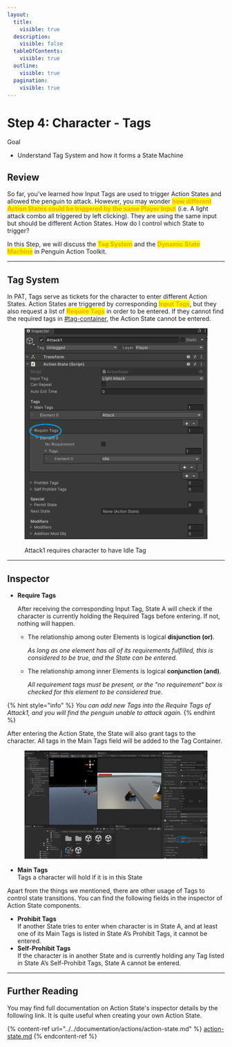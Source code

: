 ```yaml
---
layout:
  title:
    visible: true
  description:
    visible: false
  tableOfContents:
    visible: true
  outline:
    visible: true
  pagination:
    visible: true
---
```


# Step 4: Character - Tags

Goal

* Understand Tag System and how it forms a State Machine

## Review

So far, you've learned how Input Tags are used to trigger Action States and allowed the penguin to attack. However, you may wonder <mark style="color:orange;">**how different Action States could be triggered by the same Player Input**</mark> (i.e. A light attack combo all triggered by left clicking). They are using the same input but should be different Action States. How do I control which State to trigger?

In this Step, we will discuss the <mark style="color:orange;">**Tag System**</mark> and the <mark style="color:orange;">**Dynamic State Machine**</mark> in Penguin Action Toolkit.

***

## Tag System

In PAT, Tags serve as tickets for the character to enter different Action States. Action States are triggered by corresponding <mark style="color:orange;">**Input Tags**</mark>, but they also request a list of <mark style="color:orange;">**Require Tags**</mark> in order to be entered. If they cannot find the required tags in [#tag-container](step-3-character-action-states.md#tag-container "mention"), the Action State cannot be entered.

<figure><img src="../../.gitbook/assets/image (21) (1).png" alt=""><figcaption><p>Attack1 requires character to have Idle Tag</p></figcaption></figure>

***

## Inspector

*   **Require Tags**

    After receiving the corresponding Input Tag, State A will check if the character is currently holding the Required Tags before entering. If not, nothing will happen.&#x20;

    *   The relationship among outer Elements is logical **disjunction (or)**.&#x20;

        _As long as one element has all of its requirements fulfilled, this is considered to be true, and the State can be entered._&#x20;
    *   The relationship among inner Elements is logical **conjunction (and)**.&#x20;

        _All requirement tags must be present, or the "no requirement" box is checked for this element to be considered true._

{% hint style="info" %}
_You can add new Tags into the Require Tags of Attack1, and you will find the penguin unable to attack again._
{% endhint %}

After entering the Action State, the State will also grant tags to the character. All tags in the Main Tags field will be added to the Tag Container.

<figure><img src="../../.gitbook/assets/image (8).png" alt=""><figcaption></figcaption></figure>

* **Main Tags**\
  Tags a character will hold if it is in this State

Apart from the things we mentioned, there are other usage of Tags to control state transitions. You can find the following fields in the inspector of Action State components.

* **Prohibit Tags**\
  If another State tries to enter when character is in State A, and at least one of its Main Tags is listed in State A’s Prohibit Tags, it cannot be entered.
* **Self-Prohibit Tags**\
  If the character is in another State and is currently holding any Tag listed in State A’s Self-Prohibit Tags, State A cannot be entered.

***

## Further Reading

You may find full documentation on Action State's inspector details by the following link. It is quite useful when creating your own Action State.

{% content-ref url="../../documentation/actions/action-state.md" %}
[action-state.md](../../documentation/actions/action-state.md)
{% endcontent-ref %}

